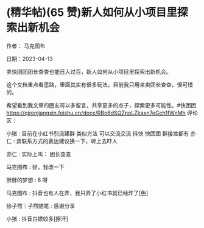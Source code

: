 
# (精华帖)(65 赞)新人如何从小项目里探索出新机会

作者：  马克图布

日期：2023-04-13

卖快团团团长查查也能日入过百，新人如何从小项目里探索出新机会。

这个文档重点看思路，里面其实有很多玩法，目前我只用来卖团长查查，很可惜的。

希望看到我文章的圈友可以多留言，共享更多的点子，探索更多可能性。#快团团  https://qirenjiangxin.feishu.cn/docx/RBo6dSQZnoLZkaxn7eGch1fWnMh 评论区：



小猪 : 目前在小红书引流建群  类似方法  可以交流交流  抖快  快团团  群接龙都有  亦仁 : 卖联系方式的表达建议换一下，听上去吓人

亦仁 : 实际上叫：  团长查查

马克图布 : 好，我改一下

胖胖的梦想 : 6 呀

马克图布 : 抖音也有人在弄，我只弄了小红书就已经炸了[色]

徐子然｜子然随笔 : 感谢分享

小猪 : 抖音白嫖较多[擦汗]
